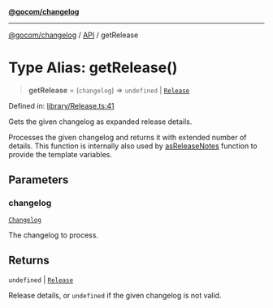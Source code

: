 [**@gocom/changelog**](../README.md)

***

[@gocom/changelog](../README.md) / [API](../Public/API.md) / getRelease

# Type Alias: getRelease()

> **getRelease** = (`changelog`) => `undefined` \| [`Release`](../Types/API.Release.md)

Defined in: [library/Release.ts:41](https://github.com/gocom/changelog/blob/21d7e94d349fc49650b58fae1fc875c29931421f/src/library/Release.ts#L41)

Gets the given changelog as expanded release details.

Processes the given changelog and returns it with extended number of details. This function is internally also
used by [asReleaseNotes](API.asReleaseNotes.md) function to provide the template variables.

## Parameters

### changelog

[`Changelog`](../Types/API.Changelog.md)

The changelog to process.

## Returns

`undefined` \| [`Release`](../Types/API.Release.md)

Release details, or `undefined` if the given changelog is not valid.
